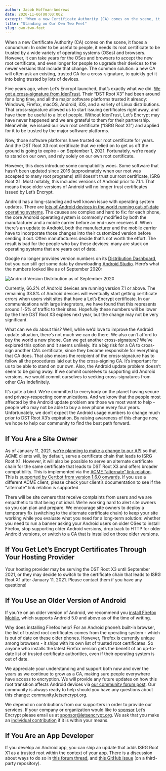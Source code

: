 ```yaml
---
author: Jacob Hoffman-Andrews
date: 2020-11-06T00:00:00Z
excerpt: "When a new Certificate Authority (CA) comes on the scene, it faces a conundrum: In order to be useful to people, it needs its root certificate to be trusted by a wide variety of operating systems (OSes) and browsers. However, it can take years for the OSes and browsers to accept the new root certificate, and even longer for people to upgrade their devices to the newer versions that include that change."
title: "Standing on Our Own Two Feet"
slug: own-two-feet
---
```


When a new Certificate Authority (CA) comes on the scene, it faces a conundrum: In order to be useful to people, it needs its root certificate to be trusted by a wide variety of operating systems (OSes) and browsers. However, it can take years for the OSes and browsers to accept the new root certificate, and even longer for people to upgrade their devices to the newer versions that include that change. The common solution: a new CA will often ask an existing, trusted CA for a cross-signature, to quickly get it into being trusted by lots of devices.

Five years ago, when Let’s Encrypt launched, that’s exactly what we did. [We got a cross-signature from IdenTrust](https://letsencrypt.org/2015/10/19/lets-encrypt-is-trusted.html). Their “DST Root X3” had been around for a long time, and all the major software platforms trusted it already: Windows, Firefox, macOS, Android, iOS, and a variety of Linux distributions. That cross-signature allowed us to start issuing certificates right away, and have them be useful to a lot of people. Without IdenTrust, Let’s Encrypt may have never happened and we are grateful to them for their partnership. Meanwhile, we issued our own root certificate (“ISRG Root X1”) and applied for it to be trusted by the major software platforms. 

Now, those software platforms have trusted our root certificate for years. And the DST Root X3 root certificate that we relied on to get us off the ground is going to expire - on September 1, 2021. Fortunately, we’re ready to stand on our own, and rely solely on our own root certificate.

However, this does introduce some compatibility woes. Some software that hasn’t been updated since 2016 (approximately when our root was accepted to many root programs) still doesn’t trust our root certificate, ISRG Root X1. Most notably, this includes versions of Android prior to 7.1.1. That means those older versions of Android will no longer trust certificates issued by Let’s Encrypt.

Android has a long-standing and well known issue with operating system updates. There are [lots of Android devices in the world running out-of-date operating systems](https://www.theverge.com/2019/9/4/20847758/google-android-update-problem-pie-q-treble-mainline). The causes are complex and hard to fix: for each phone, the core Android operating system is commonly modified by both the manufacturer and a mobile carrier before an end-user receives it. When there’s an update to Android, both the manufacturer and the mobile carrier have to incorporate those changes into their customized version before sending it out. Often manufacturers decide that’s not worth the effort. The result is bad for the people who buy these devices: many are stuck on operating systems that are years out of date.

Google no longer provides version numbers on its [Distribution Dashboard](https://developer.android.com/about/dashboards), but you can still get some data by downloading [Android Studio](https://www.xda-developers.com/android-version-distribution-statistics-android-studio/). Here’s what the numbers looked like as of September 2020:

![Android Version Distribution as of September 2020](/images/2020.11.06-android-version-distribution.png "Android Version Distribution as of September 2020")

Currently, 66.2% of Android devices are running version 7.1 or above. The remaining 33.8% of Android devices will eventually start getting certificate errors when users visit sites that have a Let’s Encrypt certificate. In our communications with large integrators, we have found that this represents around 1-5% of traffic to their sites. Hopefully these numbers will be lower by the time DST Root X3 expires next year, but the change may not be very significant.

What can we do about this? Well, while we’d love to improve the Android update situation, there’s not much we can do there. We also can’t afford to buy the world a new phone. Can we get another cross-signature? We’ve explored this option and it seems unlikely. It’s a big risk for a CA to cross-sign another CA’s certificate, since they become responsible for everything that CA does. That also means the recipient of the cross-signature has to follow all the procedures laid out by the cross-signing CA. It’s important for us to be able to stand on our own. Also, the Android update problem doesn’t seem to be going away. If we commit ourselves to supporting old Android versions, we would commit ourselves to seeking cross-signatures from other CAs indefinitely.

It’s quite a bind. We’re committed to everybody on the planet having secure and privacy-respecting communications. And we know that the people most affected by the Android update problem are those we most want to help - people who may not be able to buy a new phone every four years. Unfortunately, we don’t expect the Android usage numbers to change much prior to DST Root X3’s expiration. By raising awareness of this change now, we hope to help our community to find the best path forward. 

## If You Are a Site Owner

As of January 11, 2021, [we’re planning to make a change to our API](https://community.letsencrypt.org/t/transition-to-isrgs-root-delayed-until-jan-11-2021/125516) so that ACME clients will, by default, serve a certificate chain that leads to ISRG Root X1. However, it will also be possible to serve an alternate certificate chain for the same certificate that leads to DST Root X3 and offers broader compatibility. This is implemented via the [ACME “alternate” link relation](https://tools.ietf.org/html/rfc8555#section-7.4.2). This is [supported by Certbot from version 1.6.0 onwards](https://community.letsencrypt.org/t/certbot-users-preparing-for-the-isrg-root-transition-january-11-2021/138059). If you use a different ACME client, please check your client’s documentation to see if the “alternate” link relation is supported.

There will be site owners that receive complaints from users and we are empathetic to that being not ideal. We’re working hard to alert site owners so you can plan and prepare. We encourage site owners to deploy a temporary fix (switching to the alternate certificate chain) to keep your site working while you evaluate what you need for a long-term solution: whether you need to run a banner asking your Android users on older OSes to install Firefox, stop supporting older Android versions, drop back to HTTP for older Android versions, or switch to a CA that is installed on those older versions.


## If You Get Let’s Encrypt Certificates Through Your Hosting Provider 

Your hosting provider may be serving the DST Root X3 until September 2021, or they may decide to switch to the certificate chain that leads to ISRG Root X1 after January 11, 2021. Please contact them if you have any questions!

## If You Use an Older Version of Android

If you're on an older version of Android, we recommend you [install Firefox Mobile](https://www.mozilla.org/en-US/firefox/mobile/), which supports Android 5.0 and above as of the time of writing.

Why does installing Firefox help? For an Android phone’s built-in browser, the list of trusted root certificates comes from the operating system - which is out of date on these older phones. However, Firefox is currently unique among browsers - it ships with its own list of trusted root certificates. So anyone who installs the latest Firefox version gets the benefit of an up-to-date list of trusted certificate authorities, even if their operating system is out of date.

We appreciate your understanding and support both now and over the years as we continue to grow as a CA, making sure people everywhere have access to encryption. We will provide any future updates on how this root transition affects Android devices via [our community forum post](https://community.letsencrypt.org/t/transition-to-isrgs-root-delayed-until-jan-11-2021/125516). Our community is always ready to help should you have any questions about this change: [community.letsencrypt.org](https://community.letsencrypt.org). 

We depend on contributions from our supporters in order to provide our services. If your company or organization would like to [sponsor](https://letsencrypt.org/become-a-sponsor/) Let’s Encrypt please email us at [sponsor@letsencrypt.org](mailto:sponsor@letsencrypt.org). We ask that you make an [individual contribution](https://letsencrypt.org/donate/) if it is within your means.

## If You Are an App Developer

If you develop an Android app, you can ship an update that adds ISRG Root X1 as a trusted root within the context of your app. There is a discussion about ways to do so in [this forum thread](https://community.letsencrypt.org/t/mobile-client-workarounds-for-isrg-issue/137807), and [this GitHub issue](https://github.com/square/okhttp/issues/6403) (on a third-party repository).

